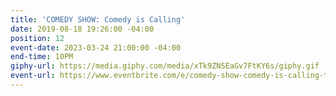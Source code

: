 ```yaml
---
title: 'COMEDY SHOW: Comedy is Calling'
date: 2019-08-18 19:26:00 -04:00
position: 12
event-date: 2023-03-24 21:00:00 -04:00
end-time: 10PM
giphy-url: https://media.giphy.com/media/xTk9ZNSEaGv7FtKY6s/giphy.gif
event-url: https://www.eventbrite.com/e/comedy-show-comedy-is-calling-tickets-559036462107
---
```


